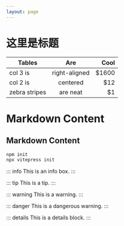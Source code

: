 ```yaml
---
layout: page
---
```


<script setup>
import ChildHeader from '/components/ChildHeader.vue'
</script>


<ChildHeader />

<div class="body_content">

# 这里是标题

| Tables        |      Are      |  Cool |
| ------------- | :-----------: | ----: |
| col 3 is      | right-aligned | $1600 |
| col 2 is      |   centered    |   $12 |
| zebra stripes |   are neat    |    $1 |

# Markdown Content

## Markdown Content

```sh
npm init
npx vitepress init
```

::: info
This is an info box.
:::

::: tip
This is a tip.
:::

::: warning
This is a warning.
:::

::: danger
This is a dangerous warning.
:::

::: details
This is a details block.
:::

</div>
